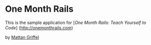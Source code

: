 # One Month Rails 

This is the sample application for
[*One Month Rails: Teach Yourself to Code*] (http://onemonthrails.com)

by [Mattan Griffel](http://mattangriffel.com)